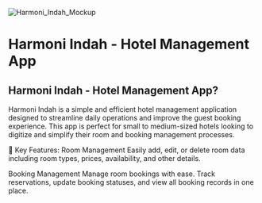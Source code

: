 ![Harmoni_Indah_Mockup](https://github.com/Alvin-Saputra/Harmoni-Indah-CRUD-App/assets/145079710/754fbe40-05ec-4a2b-8b91-8676e9313969)

# Harmoni Indah - Hotel Management App

##  Harmoni Indah - Hotel Management App?
Harmoni Indah is a simple and efficient hotel management application designed to streamline daily operations and improve the guest booking experience. This app is perfect for small to medium-sized hotels looking to digitize and simplify their room and booking management processes.

🔑 Key Features:
Room Management
Easily add, edit, or delete room data including room types, prices, availability, and other details.

Booking Management
Manage room bookings with ease. Track reservations, update booking statuses, and view all booking records in one place.

